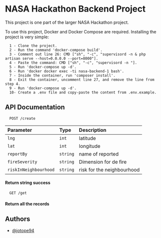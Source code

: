 # NASA Hackathon Backend Project

This project is one part of the larger NASA Hackathon project.

To use this project, Docker and Docker Compose are required. Installing the project is very simple:

```
  1 - Clone the project.
  2 - Run the command 'docker-compose build'.
  3 - Comment out line 26: CMD ["sh", "-c", "supervisord -n & php artisan serve --host=0.0.0.0 --port=8000"].
  4 - Paste the command: CMD ["sh", "-c", "supervisord -n "].
  5 - Run 'docker-compose up -d'.
  6 - Run 'docker docker exec -ti nasa-backend-1 bash'.
  7 - Inside the container, run 'composer install'.
  8 - Exit the container, uncomment line 27, and remove the line from step 4.
  9 - Run 'docker-compose up -d'.
  10- Create a .env file and copy-paste the content from .env.example.
```

## API Documentation

```http
  POST /create
```

| Parameter   | Type       | Description                  |
| :---------- | :--------- | :---------------------------------- |
| `lng` | `int` | latitude |
| `lat` | `int` | longitude |
| `reportBy` | `string` | name of reported  |
| `fireSeverity` | `string` | Dimension for de fire |
| `riskInNeighbourhood` | `string` | risk for the neighbourhood |

#### Return string success

```http
  GET /get
```

#### Return all the records



## Authors

- [@jotope94](https://github.com/jotope94)

